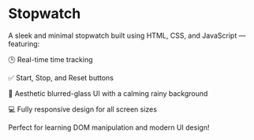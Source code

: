 # Stopwatch
A sleek and minimal stopwatch built using HTML, CSS, and JavaScript — featuring:

🕒 Real-time time tracking

✅ Start, Stop, and Reset buttons

🎨 Aesthetic blurred-glass UI with a calming rainy background

💻 Fully responsive design for all screen sizes

Perfect for learning DOM manipulation and modern UI design!
